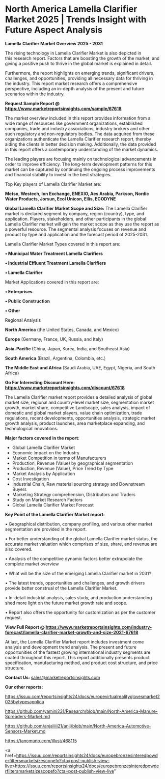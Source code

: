 # North America Lamella Clarifier Market 2025 | Trends Insight with Future Aspect Analysis

<Strong> Lamella Clarifier Market Overview 2025 - 2031</strong>

The rising technology in Lamella Clarifier Market is also depicted in this research report. Factors that are boosting the growth of the market, and giving a positive push to thrive in the global market is explained in detail.

Furthermore, the report highlights on emerging trends, significant drivers, challenges, and opportunities, providing all necessary data for thriving in the industry. This report market research offers a comprehensive perspective, including an in-depth analysis of the present and future scenarios within the industry.

<strong>Request Sample Report @ <a href=https://www.marketreportsinsights.com/sample/67618>https://www.marketreportsinsights.com/sample/67618</a></strong>

The market overview included in this report provides information from a wide range of resources like government organizations, established companies, trade and industry associations, industry brokers and other such regulatory and non-regulatory bodies. The data acquired from these organizations authenticate the Lamella Clarifier research report, thereby aiding the clients in better decision making. Additionally, the data provided in this report offers a contemporary understanding of the market dynamics.

The leading players are focusing mainly on technological advancements in order to improve efficiency. The long-term development patterns for this market can be captured by continuing the ongoing process improvements and financial stability to invest in the best strategies.

Top Key players of Lamella Clarifier Market are:

<strong>Metso, Westech, Ion Exchange, ENEXIO, Aes Arabia, Parkson, Nordic Water Products, Jorsun, Ecol Unicon, Ellis, ECODYNE</strong>

<strong><b>Global Lamella Clarifier Market Scope and Size:</b></strong>
The Lamella Clarifier market is declared segment by company, region (country), type, and application. Players, stakeholders, and other participants in the global Lamella Clarifier market will gain the market scope as they use the report as a powerful resource. The segmental analysis focuses on revenue and product by type and application and the forecast period of 2025-2031.

Lamella Clarifier Market Types covered in this report are:

<strong>• Municipal Water Treatment Lamella Clarifiers

• Industrial Effluent Treatment Lamella Clarifiers

• Lamella Clarifier</strong>

Market Applications covered in this report are:

<strong>• Enterprises

• Public Construction

• Other</strong> 

Regional Analysis

<strong>North America</strong> (the United States, Canada, and Mexico)

<strong>Europe</strong> (Germany, France, UK, Russia, and Italy)

<strong>Asia-Pacific</strong> (China, Japan, Korea, India, and Southeast Asia)

<strong>South America</strong> (Brazil, Argentina, Colombia, etc.)

<strong>The Middle East and Africa</strong> (Saudi Arabia, UAE, Egypt, Nigeria, and South Africa)

<strong>Go For Interesting Discount Here: <a href=https://www.marketreportsinsights.com/discount/67618>https://www.marketreportsinsights.com/discount/67618</a></strong>

The Lamella Clarifier market report provides a detailed analysis of global market size, regional and country-level market size, segmentation market growth, market share, competitive Landscape, sales analysis, impact of domestic and global market players, value chain optimization, trade regulations, recent developments, opportunities analysis, strategic market growth analysis, product launches, area marketplace expanding, and technological innovations.

<strong><b>Major factors covered in the report:</b></strong>
<ul>
  <li>Global Lamella Clarifier Market </li>
  <li>Economic Impact on the Industry</li>
  <li>Market Competition in terms of Manufacturers</li>
  <li>Production, Revenue (Value) by geographical segmentation</li>
  <li>Production, Revenue (Value), Price Trend by Type</li>
  <li>Market Analysis by Application</li>
  <li>Cost Investigation</li>
  <li>Industrial Chain, Raw material sourcing strategy and Downstream Buyers</li>
  <li>Marketing Strategy comprehension, Distributors and Traders</li>
  <li>Study on Market Research Factors</li>
  <li>Global Lamella Clarifier Market Forecast</li>
</ul>

<strong><b>Key Point of the Lamella Clarifier Market report:</b></strong>

• Geographical distribution, company profiling, and various other market segmentation are provided in the report.

• For better understanding of the global Lamella Clarifier market status, the accurate market valuation which comprises of size, share, and revenue are also covered.

• Analysis of the competitive dynamic factors better extrapolate the complete market overview

• What will be the size of the emerging Lamella Clarifier market in 2031?

• The latest trends, opportunities and challenges, and growth drivers provide better construal of the Lamella Clarifier Market.

• In-detail industrial analysis, sales study, and production understanding shed more light on the future market growth rate and scope.

• Report also offers the opportunity for customization as per the customer request.

<strong><b>View Full Report @ <a href=https://www.marketreportsinsights.com/industry-forecast/lamella-clarifier-market-growth-and-size-2021-67618>https://www.marketreportsinsights.com/industry-forecast/lamella-clarifier-market-growth-and-size-2021-67618</a></b></strong>


At last, the Lamella Clarifier Market report includes investment come analysis and development trend analysis. The present and future opportunities of the fastest growing international industry segments are coated throughout this report. This report additionally presents product specification, manufacturing method, and product cost structure, and price structure.

<strong>Contact Us:</strong>
sales@marketreportsinsights.com

<strong>Our other reports:</strong>

<a href=https://issuu.com/reportsinsights24/docs/europevirtualrealityglovesmarket2025bytypesapplica>https://issuu.com/reportsinsights24/docs/europevirtualrealityglovesmarket2025bytypesapplica</a>

<a href=https://github.com/yamini231/Research/blob/main/North-America-Manure-Spreaders-Market.md>https://github.com/yamini231/Research/blob/main/North-America-Manure-Spreaders-Market.md</a>

<a href=https://github.com/anjaliiii21/anjj/blob/main/North-America-Automotive-Sensors-Market.md>https://github.com/anjaliiii21/anjj/blob/main/North-America-Automotive-Sensors-Market.md</a>

<a href=https://tanomuno.com/illust/468115>https://tanomuno.com/illust/468115</a>

<a href=https://issuu.com/reportsinsights24/docs/europebronzesinteredpowderfiltersmarketsizescopefo?cta=post-publish-view-live>https://issuu.com/reportsinsights24/docs/europebronzesinteredpowderfiltersmarketsizescopefo?cta=post-publish-view-live</a>"
